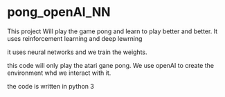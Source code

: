 # pong_openAI_NN
This project Will play the game pong and learn to play better and better. 
It uses reinforcement learning and deep lewrning 

it uses neural networks and we train the weights. 

this code will only play the atari gane pong. 
We use openAI to create the environment whd we interact with it. 

the code is written in python 3
